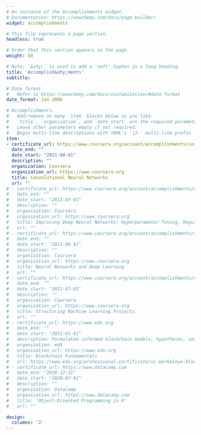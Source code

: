 ```yaml
---
# An instance of the Accomplishments widget.
# Documentation: https://wowchemy.com/docs/page-builder/
widget: accomplishments

# This file represents a page section.
headless: true

# Order that this section appears on the page.
weight: 50

# Note: `&shy;` is used to add a 'soft' hyphen in a long heading.
title: 'Accomplish&shy;ments'
subtitle:

# Date format
#   Refer to https://wowchemy.com/docs/customization/#date-format
date_format: Jan 2006

# Accomplishments.
#   Add/remove as many `item` blocks below as you like.
#   `title`, `organization`, and `date_start` are the required parameters.
#   Leave other parameters empty if not required.
#   Begin multi-line descriptions with YAML's `|2-` multi-line prefix.
item:
- certificate_url: https://www.coursera.org/account/accomplishments/certificate/834YQD7ANRQP
  date_end: ""
  date_start: "2021-08-01"
  description: ""
  organization: Coursera
  organization_url: https://www.coursera.org
  title: Convolutional Neural Networks
  url: ""
# - certificate_url: https://www.coursera.org/account/accomplishments/certificate/PCM9SJEJ3TZ3
#   date_end: ""
#   date_start: "2021-07-01"
#   description: ""
#   organization: Coursera
#   organization_url: https://www.coursera.org
#   title: Improving Deep Neural Networks: Hyperparameter Tuning, Regularization and Optimization
#   url: ""
# - certificate_url: https://www.coursera.org/account/accomplishments/certificate/UW97TNYWAMQV
#   date_end: ""
#   date_start: "2021-06-01"
#   description: ""
#   organization: Coursera
#   organization_url: https://www.coursera.org
#   title: Neural Networks and Deep Learning
#   url: ""
# - certificate_url: https://www.coursera.org/account/accomplishments/certificate/PPHLMK3JN842
#   date_end: ""
#   date_start: "2021-07-01"
#   description: ""
#   organization: Coursera
#   organization_url: https://www.coursera.org
#   title: Structuring Machine Learning Projects
#   url: ""
# - certificate_url: https://www.edx.org
#   date_end: ""
#   date_start: "2021-01-01"
#   description: Formulated informed blockchain models, hypotheses, and use cases.
#   organization: edX
#   organization_url: https://www.edx.org
#   title: Blockchain Fundamentals
#   url: https://www.edx.org/professional-certificate/uc-berkeleyx-blockchain-fundamentals
# - certificate_url: https://www.datacamp.com
#   date_end: "2020-12-21"
#   date_start: "2020-07-01"
#   description: ""
#   organization: DataCamp
#   organization_url: https://www.datacamp.com
#   title: 'Object-Oriented Programming in R'
#   url: ""

design:
  columns: '2' 
---
```

